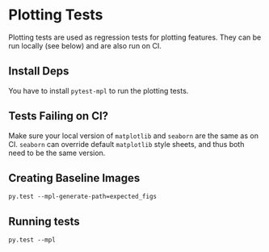 # Plotting Tests

Plotting tests are used as regression tests for plotting features. They can be
run locally (see below) and are also run on CI.

## Install Deps

You have to install `pytest-mpl` to run the plotting tests.

## Tests Failing on CI?

Make sure your local version of `matplotlib` and `seaborn` are the same as on
CI. `seaborn` can override default `matplotlib` style sheets, and thus both need
to be the same version.

## Creating Baseline Images

```
py.test --mpl-generate-path=expected_figs
```

## Running tests

```
py.test --mpl
```

